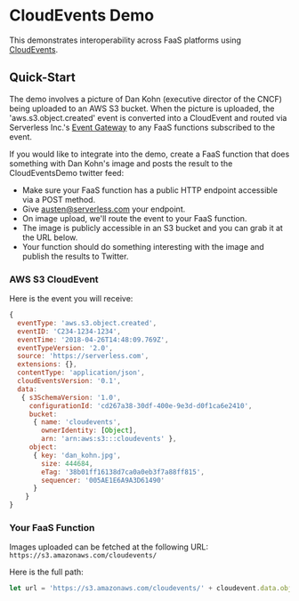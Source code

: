 # CloudEvents Demo

This demonstrates interoperability across FaaS platforms using [CloudEvents](https://www.github.com/cloudevents/spec).

## Quick-Start

The demo involves a picture of Dan Kohn (executive director of the CNCF) being uploaded to an AWS S3 bucket.  When the picture is uploaded, the 'aws.s3.object.created' event is converted into a CloudEvent and routed via Serverless Inc.'s [Event Gateway](https://github.com/serverless/event-gateway) to any FaaS functions subscribed to the event.

If you would like to integrate into the demo, create a FaaS function that does something with Dan Kohn's image and posts the result to the CloudEventsDemo twitter feed:

* Make sure your FaaS function has a public HTTP endpoint accessible via a POST method.
* Give austen@serverless.com your endpoint.
* On image upload, we'll route the event to your FaaS function.
* The image is publicly accessible in an S3 bucket and you can grab it at the URL below.
* Your function should do something interesting with the image and publish the results to Twitter.

### AWS S3 CloudEvent

Here is the event you will receive:

```javascript
{
  eventType: 'aws.s3.object.created',
  eventID: 'C234-1234-1234',
  eventTime: '2018-04-26T14:48:09.769Z',
  eventTypeVersion: '2.0',
  source: 'https://serverless.com',
  extensions: {},
  contentType: 'application/json',
  cloudEventsVersion: '0.1',
  data:
   { s3SchemaVersion: '1.0',
     configurationId: 'cd267a38-30df-400e-9e3d-d0f1ca6e2410',
     bucket:
      { name: 'cloudevents',
        ownerIdentity: [Object],
        arn: 'arn:aws:s3:::cloudevents' },
     object:
      { key: 'dan_kohn.jpg',
        size: 444684,
        eTag: '38b01ff16138d7ca0a0eb3f7a88ff815',
        sequencer: '005AE1E6A9A3D61490'
      }
    }
}
```

### Your FaaS Function

Images uploaded can be fetched at the following URL: `https://s3.amazonaws.com/cloudevents/`

Here is the full path:

```javascript
let url = 'https://s3.amazonaws.com/cloudevents/' + cloudevent.data.object.key
```

